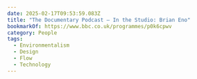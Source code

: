 ```yaml
---
date: 2025-02-17T09:53:59.083Z
title: "The Documentary Podcast – In the Studio: Brian Eno"
bookmarkOf: https://www.bbc.co.uk/programmes/p0k6cpwv
category: People
tags:
  - Environmentalism
  - Design
  - Flow
  - Technology
---
```

